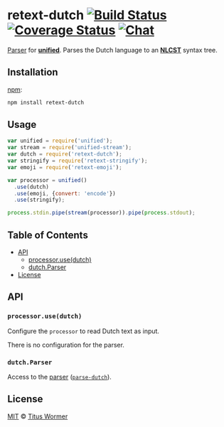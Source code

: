 # retext-dutch [![Build Status][build-badge]][build-status] [![Coverage Status][coverage-badge]][coverage-status] [![Chat][chat-badge]][chat]

[Parser][] for [**unified**][unified].  Parses the Dutch language to
an [**NLCST**][nlcst] syntax tree.

## Installation

[npm][]:

```bash
npm install retext-dutch
```

## Usage

```js
var unified = require('unified');
var stream = require('unified-stream');
var dutch = require('retext-dutch');
var stringify = require('retext-stringify');
var emoji = require('retext-emoji');

var processor = unified()
  .use(dutch)
  .use(emoji, {convert: 'encode'})
  .use(stringify);

process.stdin.pipe(stream(processor)).pipe(process.stdout);
```

## Table of Contents

*   [API](#api)
    *   [processor.use(dutch)](#processorusedutch)
    *   [dutch.Parser](#dutchparser)
*   [License](#license)

## API

### `processor.use(dutch)`

Configure the `processor` to read Dutch text as input.

There is no configuration for the parser.

### `dutch.Parser`

Access to the [parser][] ([`parse-dutch`][parse-dutch]).

## License

[MIT][license] © [Titus Wormer][author]

<!-- Definitions -->

[build-badge]: https://img.shields.io/travis/wooorm/retext.svg

[build-status]: https://travis-ci.org/wooorm/retext

[coverage-badge]: https://img.shields.io/codecov/c/github/wooorm/retext.svg

[coverage-status]: https://codecov.io/github/wooorm/retext

[chat-badge]: https://img.shields.io/gitter/room/wooorm/retext.svg

[chat]: https://gitter.im/wooorm/retext

[license]: https://github.com/wooorm/retext/blob/master/LICENSE

[author]: http://wooorm.com

[npm]: https://docs.npmjs.com/cli/install

[unified]: https://github.com/unifiedjs/unified

[nlcst]: https://github.com/syntax-tree/nlcst

[parser]: https://github.com/unifiedjs/unified#processorparser

[parse-dutch]: https://github.com/wooorm/parse-dutch
